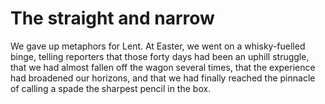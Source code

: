 The straight and narrow
=======================We gave up metaphors for Lent. At Easter, we went on a whisky-fuelled binge, telling reporters that those forty days had been an uphill struggle, that we had almost fallen off the wagon several times, that the experience had broadened our horizons, and that we had finally reached the pinnacle of calling a spade the sharpest pencil in the box.
